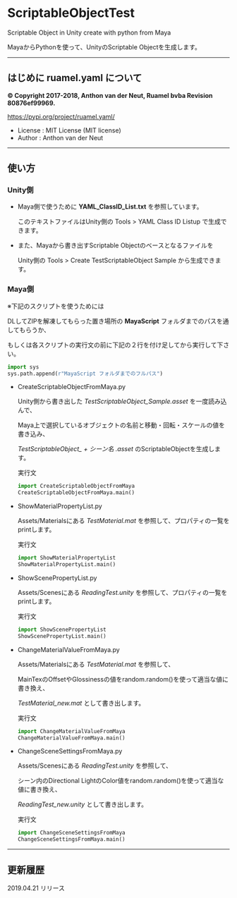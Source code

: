 # ScriptableObjectTest
Scriptable Object in Unity create with python from Maya

MayaからPythonを使って、UnityのScriptable Objectを生成します。

***

## はじめに ruamel.yaml について

**© Copyright 2017-2018, Anthon van der Neut, Ruamel bvba Revision 80876ef99969.**

https://pypi.org/project/ruamel.yaml/

* License : MIT License (MIT license)
* Author  : Anthon van der Neut

***
## 使い方
### Unity側

* Maya側で使うために **YAML_ClassID_List.txt** を参照しています。

	このテキストファイルはUnity側の Tools > YAML Class ID Listup で生成できます。

* また、Mayaから書き出すScriptable Objectのベースとなるファイルを

	Unity側の Tools > Create TestScriptableObject Sample から生成できます。


### Maya側
※下記のスクリプトを使うためには

DLしてZIPを解凍してもらった置き場所の  **MayaScript** フォルダまでのパスを通してもらうか、

もしくは各スクリプトの実行文の前に下記の２行を付け足してから実行して下さい。
```python
import sys
sys.path.append(r"MayaScript フォルダまでのフルパス")
```

* CreateScriptableObjectFromMaya.py

	Unity側から書き出した *TestScriptableObject_Sample.asset* を一度読み込んで、
	
	Maya上で選択しているオブジェクトの名前と移動・回転・スケールの値を書き込み、
	
	*TestScriptableObject_ + シーン名 .asset* のScriptableObjectを生成します。

	実行文

	```python
	import CreateScriptableObjectFromMaya
	CreateScriptableObjectFromMaya.main()
	```

* ShowMaterialPropertyList.py

	Assets/Materialsにある *TestMaterial.mat* を参照して、プロパティの一覧をprintします。

	実行文

	```python
	import ShowMaterialPropertyList
	ShowMaterialPropertyList.main()
	```

* ShowScenePropertyList.py

	Assets/Scenesにある *ReadingTest.unity* を参照して、プロパティの一覧をprintします。

	実行文

	```python
	import ShowScenePropertyList
	ShowScenePropertyList.main()
	```

* ChangeMaterialValueFromMaya.py

	Assets/Materialsにある *TestMaterial.mat* を参照して、
	
	MainTexのOffsetやGlossinessの値をrandom.random()を使って適当な値に書き換え、
	
	*TestMaterial_new.mat* として書き出します。

	実行文

	```python
	import ChangeMaterialValueFromMaya
	ChangeMaterialValueFromMaya.main()
	```

* ChangeSceneSettingsFromMaya.py

	Assets/Scenesにある *ReadingTest.unity* を参照して、
	
	シーン内のDirectional LightのColor値をrandom.random()を使って適当な値に書き換え、
	
	*ReadingTest_new.unity* として書き出します。

	実行文

	```python
	import ChangeSceneSettingsFromMaya
	ChangeSceneSettingsFromMaya.main()
	```

***
## 更新履歴

2019.04.21 リリース